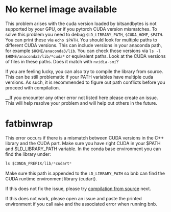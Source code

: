 # No kernel image available

This problem arises with the cuda version loaded by bitsandbytes is not supported by your GPU, or if you pytorch CUDA version mismatches. To solve this problem you need to debug ``$LD_LIBRARY_PATH``, ``$CUDA_HOME``, ``$PATH``. You can print these via ``echo $PATH``. You should look for multiple paths to different CUDA versions. This can include versions in your anaconda path, for example ``$HOME/anaconda3/lib``. You can check those versions via ``ls -l $HOME/anaconda3/lib/*cuda*`` or equivalent paths. Look at the CUDA versions of files in these paths. Does it match with ``nvidia-smi``?

If you are feeling lucky, you can also try to compile the library from source. This can be still problematic if your PATH variables have multiple cuda versions. As such, it is recommended to figure out path conflicts before you proceed with compilation.


__If you encounter any other error not listed here please create an issue. This will help resolve your problem and will help out others in the future.


# fatbinwrap

This error occurs if there is a mismatch between CUDA versions in the C++ library and the CUDA part. Make sure you have right CUDA in your $PATH and $LD_LIBRARY_PATH variable. In the conda base environment you can find the library under:
```py
ls $CONDA_PREFIX/lib/*cudart*
```
Make sure this path is appended to the `LD_LIBRARY_PATH` so bnb can find the CUDA runtime environment library (cudart).

If this does not fix the issue, please try [compilation from source](compile_from_source.md) next.

If this does not work, please open an issue and paste the printed environment if you call `make` and the associated error when running bnb.
